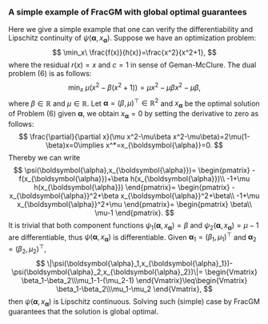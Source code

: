 ### A simple example of FracGM with global optimal guarantees

Here we give a simple example that one can verify the differentiability and Lipschitz continuity of $\psi(\boldsymbol{\alpha},x_{\boldsymbol{\alpha}})$. Suppose we have an optimization problem:
$$
    \min_x\ \frac{f(x)}{h(x)}=\frac{x^2}{x^2+1},
$$
where the residual $r(x)=x$ and $c=1$ in sense of Geman-McClure. The dual problem $(6)$ is as follows:
$$
    \min_x\ \mu\big(x^2-\beta(x^2+1)\big)=\mu x^2-\mu\beta x^2-\mu\beta,
$$
where $\beta\in\mathbb{R}$ and $\mu\in\mathbb{R}$. Let $\boldsymbol{\alpha}=(\beta,\mu)^\top\in\mathbb{R}^2$ and $x_{\boldsymbol{\alpha}}$ be the optimal solution of Problem (6) given $\boldsymbol{\alpha}$, we obtain $x_{\boldsymbol{\alpha}}=0$ by setting the derivative to zero as follows:
$$
    \frac{\partial}{\partial x}(\mu x^2-\mu\beta x^2-\mu\beta)=2\mu(1-\beta)x=0\implies x^*=x_{\boldsymbol{\alpha}}=0.
$$
Thereby we can write 
$$
    \psi(\boldsymbol{\alpha},x_{\boldsymbol{\alpha}})=
    \begin{pmatrix}
    -f(x_{\boldsymbol{\alpha}})+\beta h(x_{\boldsymbol{\alpha}})\\
    -1+\mu h(x_{\boldsymbol{\alpha}})
    \end{pmatrix}=
    \begin{pmatrix}
    -x_{\boldsymbol{\alpha}}^2+\beta x_{\boldsymbol{\alpha}}^2+\beta\\
    -1+\mu x_{\boldsymbol{\alpha}}^2+\mu
    \end{pmatrix}=
    \begin{pmatrix}
    \beta\\
    \mu-1
    \end{pmatrix}.
$$
It is trivial that both component functions $\psi_1(\boldsymbol{\alpha},x_{\boldsymbol{\alpha}})=\beta$ and $\psi_2(\boldsymbol{\alpha},x_{\boldsymbol{\alpha}})=\mu-1$ are differentiable, thus $\psi(\boldsymbol{\alpha},x_{\boldsymbol{\alpha}})$ is differentiable. Given $\boldsymbol{\alpha}_1=(\beta_1,\mu_1)^\top$ and $\boldsymbol{\alpha}_2=(\beta_2,\mu_2)^\top$,
$$
    \|\psi(\boldsymbol{\alpha}_1,x_{\boldsymbol{\alpha}_1})-\psi(\boldsymbol{\alpha}_2,x_{\boldsymbol{\alpha}_2})\|=
    \begin{Vmatrix}
    \beta_1-\beta_2\\\mu_1-1-(\mu_2-1)
    \end{Vmatrix}\leq\begin{Vmatrix}
    \beta_1-\beta_2\\\mu_1-\mu_2
    \end{Vmatrix},
$$
then $\psi(\boldsymbol{\alpha},x_{\boldsymbol{\alpha}})$ is Lipschitz continuous. Solving such (simple) case by FracGM guarantees that the solution is global optimal.